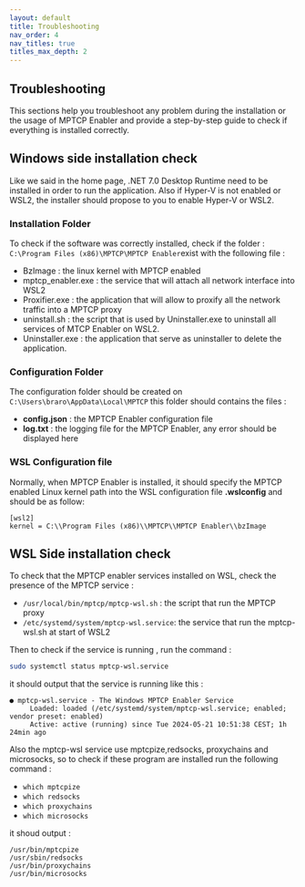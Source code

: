 ```yaml
---
layout: default
title: Troubleshooting
nav_order: 4
nav_titles: true
titles_max_depth: 2
---
```


## Troubleshooting
This sections help you troubleshoot any problem during the installation or the usage of MPTCP Enabler and provide a step-by-step guide to check if everything is installed correctly.

## Windows side installation check
Like we said in the home page, .NET 7.0 Desktop Runtime need to be installed in order to run the application.
Also if Hyper-V is not enabled or WSL2, the installer should propose to you to enable Hyper-V or WSL2.
### Installation Folder
To check if the software was correctly installed, check if the folder : `C:\Program Files (x86)\MPTCP\MPTCP Enabler`exist with the following file :
 - BzImage : the linux kernel with MPTCP enabled
 - mptcp_enabler.exe : the service that will attach all network interface into WSL2
 - Proxifier.exe : the application that will allow to proxify all the network traffic into a MPTCP proxy
 - uninstall.sh : the script that is used by Uninstaller.exe to uninstall all services of MTCP Enabler on WSL2.
 - Uninstaller.exe : the application that serve as uninstaller to delete the application.
### Configuration Folder
The configuration folder should be created on `C:\Users\braro\AppData\Local\MPTCP`
this folder should contains the files :
 - **config.json** : the MPTCP Enabler configuration file
 - **log.txt** : the logging file for the MPTCP Enabler, any error should be displayed here

### WSL Configuration file
Normally, when MPTCP Enabler is installed, it should specify the MPTCP enabled Linux kernel path into the WSL configuration file **.wslconfig**  and should be as follow:
```
[wsl2]
kernel = C:\\Program Files (x86)\\MPTCP\\MPTCP Enabler\\bzImage
```

## WSL Side installation check
To check that the MPTCP enabler services installed on WSL, check the presence of the MPTCP service :
 - `/usr/local/bin/mptcp/mptcp-wsl.sh` : the script that run the MPTCP proxy
 - `/etc/systemd/system/mptcp-wsl.service`: the service that run the mptcp-wsl.sh at start of WSL2
  
  Then to check if the service is running , run the command :
  ```bash
sudo systemctl status mptcp-wsl.service
```

it should output that the service is running like this :
```
● mptcp-wsl.service - The Windows MPTCP Enabler Service
     Loaded: loaded (/etc/systemd/system/mptcp-wsl.service; enabled; vendor preset: enabled)
     Active: active (running) since Tue 2024-05-21 10:51:38 CEST; 1h 24min ago
```
  Also the mptcp-wsl service use mptcpize,redsocks, proxychains and microsocks, so to check if these program are installed run the following command :
  - `which mptcpize`
 - `which redsocks`
 - `which proxychains`
 - `which microsocks`

it shoud output :
```
/usr/bin/mptcpize
/usr/sbin/redsocks
/usr/bin/proxychains
/usr/bin/microsocks
```